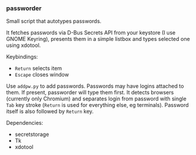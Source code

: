 ### passworder

Small script that autotypes passwords.

It fetches passwords via D-Bus Secrets API from your keystore (I use GNOME Keyring),
presents them in a simple listbox and types selected one using xdotool.

Keybindings:
- `Return` selects item
- `Escape` closes window

Use `addpw.py` to add passwords. Passwords may have logins attached to them. If present, passworder will type them first.
It detects browsers (currently only Chromium) and separates login from password with single `Tab` key stroke (`Return` is used for everything else, eg terminals).
Password itself is also followed by `Return` key.

Dependencies:
  - secretstorage
  - Tk
  - xdotool
